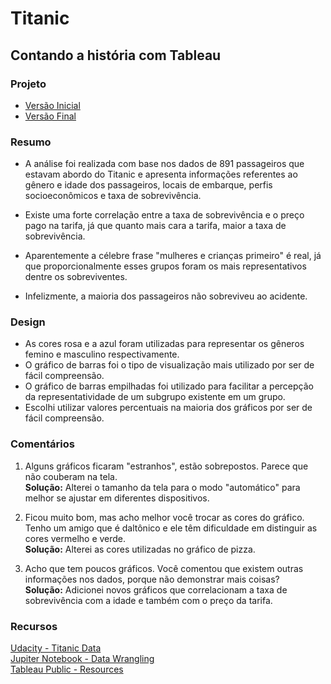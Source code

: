 # Titanic
## Contando a história com Tableau

### Projeto
* [Versão Inicial](https://public.tableau.com/profile/lucas.michelini.reis.de.oliveira#!/vizhome/Titanic_565/Titanic-Anlisev1)
* [Versão Final](https://public.tableau.com/profile/lucas.michelini.reis.de.oliveira#!/vizhome/Titanic-FinalVersion/Titanic-AnliseVersoFinal)

### Resumo


- A análise foi realizada com base nos dados de 891 passageiros que estavam abordo do Titanic e apresenta informações referentes ao gênero e idade dos passageiros, locais de embarque, perfis socioeconômicos e taxa de sobrevivência.

- Existe uma forte correlação entre a taxa de sobrevivência e o preço pago na tarifa, já que quanto mais cara a tarifa, maior a taxa de sobrevivência.

- Aparentemente a célebre frase "mulheres e crianças primeiro" é real, já que proporcionalmente esses grupos foram os mais representativos dentre os sobreviventes.

- Infelizmente, a maioria dos passageiros não sobreviveu ao acidente.

### Design

- As cores rosa e a azul foram utilizadas para representar os gêneros femino e masculino respectivamente.
- O gráfico de barras foi o tipo de visualização mais utilizado por ser de fácil compreensão.
- O gráfico de barras empilhadas foi utilizado para facilitar a percepção da representatividade de um subgrupo existente em um grupo.
- Escolhi utilizar valores percentuais na maioria dos gráficos por ser de fácil compreensão.

### Comentários

1. Alguns gráficos ficaram "estranhos", estão sobrepostos. Parece que não couberam na tela.  
**Solução:** Alterei o tamanho da tela para o modo "automático" para melhor se ajustar em diferentes dispositivos.

2. Ficou muito bom, mas acho melhor você trocar as cores do gráfico. Tenho um amigo que é daltônico e ele têm dificuldade em distinguir as cores vermelho e verde.  
**Solução:** Alterei as cores utilizadas no gráfico de pizza.

3. Acho que tem poucos gráficos. Você comentou que existem outras informações nos dados, porque não demonstrar mais coisas?  
**Solução:** Adicionei novos gráficos que correlacionam a taxa de sobrevivência com a idade e também com o preço da tarifa.

### Recursos

[Udacity - Titanic Data](https://s3.amazonaws.com/video.udacity-data.com/topher/2017/October/59d54e6d_titanic-data/titanic-data.csv)  
[Jupiter Notebook - Data Wrangling](https://github.com/lucasmro/udacity-data-science-titanic/blob/master/titanic.ipynb)  
[Tableau Public - Resources](https://public.tableau.com/en-us/s/resources)  

